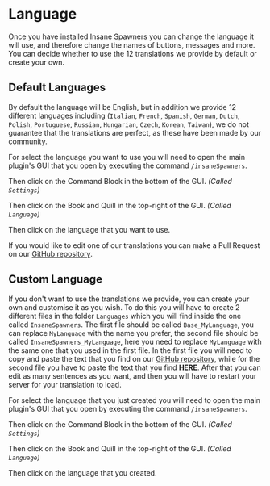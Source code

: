# Language
Once you have installed Insane Spawners you can change the language it will use, and therefore change the names of buttons, messages and more. You can decide whether to use the 12 translations we provide by default or create your own.
<br>

## Default Languages
By default the language will be English, but in addition we provide 12 different languages including (`Italian`, `French`, `Spanish`, `German`, `Dutch`, `Polish`, `Portuguese`, `Russian`, `Hungarian`, `Czech`, `Korean`, `Taiwan`), we do not guarantee that the translations are perfect, as these have been made by our community.
<br>

For select the language you want to use you will need to open the main plugin's GUI that you open by executing the command `/insaneSpawners`.
<br>

Then click on the Command Block in the bottom of the GUI. *(Called `Settings`)*
<br>

Then click on the Book and Quill in the top-right of the GUI. *(Called `Language`)*
<br>

Then click on the language that you want to use.
<br>

If you would like to edit one of our translations you can make a Pull Request on our [GitHub repository](https://github.com/TechsCode-Team/PluginTranslations/tree/main/Translations).
<br>

## Custom Language
If you don't want to use the translations we provide, you can create your own and customise it as you wish. To do this you will have to create 2 different files in the folder `Languages` which you will find inside the one called `InsaneSpawners`. The first file should be called `Base_MyLanguage`, you can replace `MyLanguage` with the name you prefer, the second file should be called `InsaneSpawners_MyLanguage`, here you  need to replace `MyLanguage` with the same one that you used in the first file. In the first file you will need to copy and paste the text that you find on our [GitHub repository](https://github.com/TechsCode-Team/PluginTranslations/blob/main/Templates/Base_English.lang), while for the second file you have to paste the text that you find **[HERE](https://github.com/TechsCode-Team/PluginTranslations/blob/main/Templates/InsaneSpawners_English.lang)**. After that you can edit as many sentences as you want, and then you will have to restart your server for your translation to load.
<br>
 
For select the language that you just created you will need to open the main plugin's GUI that you open by executing the command `/insaneSpawners`.
<br>

Then click on the Command Block in the bottom of the GUI. *(Called `Settings`)*
<br>

Then click on the Book and Quill in the top-right of the GUI. *(Called `Language`)*
<br>

Then click on the language that you created.
